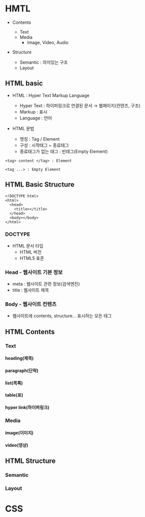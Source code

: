 # HMTL

- Contents
  - Text
  - Media
    - Image, Video, Audio

- Structure
  - Semantic : 의미있는 구조
  - Layout

## HTML basic

- HTML : Hyper Text Markup Language
  - Hyper Text : 하이퍼링크로 연결된 문서 → 웹페이지(컨텐츠, 구조)
  - Markup : 표시
  - Language : 언어

- HTML 문법
  - 명칭 : Tag / Element
  - 구성 : 시작태그 ~ 종료태그
  - 종료태그가 없는 태그 : 빈태그(Empty Element)
```
<tag> content </tag> : Element

<tag ...> : Empty Element
```

## HTML Basic Structure

```
<!DOCTYPE html>
<html>
  <head>
    <title></title>
  </head>
  <body></body>
</html>
```

### DOCTYPE
- HTML 문서 타입
  - HTML 버전
  - HTML5 표준

### Head - 웹사이트 기본 정보
- meta : 웹사이트 관련 정보(검색엔진)
- title : 웹사이트 제목

### Body - 웹사이트 컨텐츠
- 웹사이트에 contents, structure... 표시하는 모든 태그


## HTML Contents

### Text

#### heading(제목)

#### paragraph(단락)

#### list(목록)

#### table(표)

#### hyper link(하이퍼링크)


### Media

#### image(이미지)

#### video(영상)

## HTML Structure

### Semantic

### Layout


# CSS